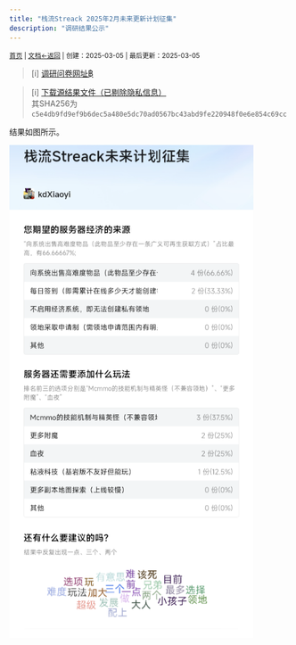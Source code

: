 ```yaml
---
title: "栈流Streack 2025年2月未来更新计划征集"
description: "调研结果公示"
---
```

<small id="old_menu"><a href="/Streack/">首页</a> | <a href="/Streack/doc/">文档</a></small><small><a href="../">←返回</a> |
 创建：2025-03-05 | 最后更新：2025-03-05</small><br>

> [i] [调研问卷网址฿](https://docs.qq.com/form/page/DV0RTU1dhR3ZyRWRK)

> [i] [下载源结果文件（已剔除隐私信息）](./result.csv)<br>其SHA256为`c5e4db9fd9ef9b6dec5a480e5dc70ad0567bc43abd9fe220948f0e6e854c69cc`

结果如图所示。

![](./result.png "调查结果图片")

<script src="https://rs.kdxiaoyi.top/res/scripts/js/sober@1.0.6.min.js"></script><script src="https://kdxiaoyi.top/Streack/page/js/pmd.js"></script><script src="https://rs.kdxiaoyi.top/res/scripts/js/pmd-reRender.min.js"></script>